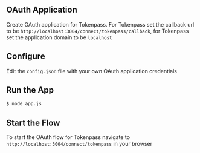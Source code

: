 ## OAuth Application

Create OAuth application for Tokenpass. For Tokenpass set the callback url to be `http://localhost:3004/connect/tokenpass/callback`, for Tokenpass set the application domain to be `localhost`

## Configure

Edit the `config.json` file with your own OAuth application credentials


## Run the App

```bash
$ node app.js
```

## Start the Flow

To start the OAuth flow for Tokenpass navigate to `http://localhost:3004/connect/tokenpass` in your browser
